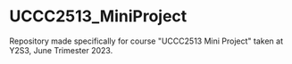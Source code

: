 # UCCC2513_MiniProject
Repository made specifically for course "UCCC2513 Mini Project" taken at Y2S3, June Trimester 2023.
